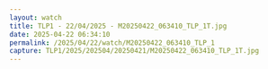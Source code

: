 ```yaml
---
layout: watch
title: TLP1 - 22/04/2025 - M20250422_063410_TLP_1T.jpg
date: 2025-04-22 06:34:10
permalink: /2025/04/22/watch/M20250422_063410_TLP_1
capture: TLP1/2025/202504/20250421/M20250422_063410_TLP_1T.jpg
---
```


